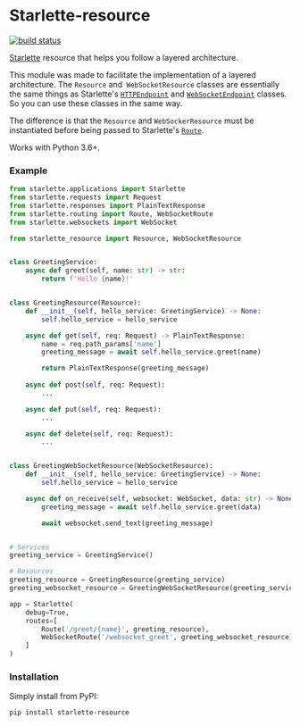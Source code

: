 # Starlette-resource
[![build status](
  http://img.shields.io/travis/username/repo/master.svg?style=flat)](
 https://travis-ci.com/github/gacou54/starlette-resource)

[Starlette](https://www.starlette.io/) resource that helps you follow a layered architecture.

This module was made to facilitate the implementation of a layered architecture.
The `Resource` and` WebSocketResource` classes are essentially the same things as Starlette's
[`HTTPEndpoint`](https://www.starlette.io/endpoints/#httpendpoint) and [`WebSocketEndpoint`](https://www.starlette.io/endpoints/#websocketendpoint)
classes. So you can use these classes in the same way.

The difference is that the `Resource` and `WebSockerResource` must be instantiated before being passed to Starlette's [`Route`](https://www.starlette.io/routing/).

Works with Python 3.6+.

### Example
```python
from starlette.applications import Starlette
from starlette.requests import Request
from starlette.responses import PlainTextResponse
from starlette.routing import Route, WebSocketRoute
from starlette.websockets import WebSocket

from starlette_resource import Resource, WebSocketResource


class GreetingService:
    async def greet(self, name: str) -> str:
        return f'Hello {name}!'


class GreetingResource(Resource):
    def __init__(self, hello_service: GreetingService) -> None:
        self.hello_service = hello_service

    async def get(self, req: Request) -> PlainTextResponse:
        name = req.path_params['name']
        greeting_message = await self.hello_service.greet(name)

        return PlainTextResponse(greeting_message)
    
    async def post(self, req: Request):
        ...

    async def put(self, req: Request):
        ...

    async def delete(self, req: Request):
        ...


class GreetingWebSocketResource(WebSocketResource):
    def __init__(self, hello_service: GreetingService) -> None:
        self.hello_service = hello_service

    async def on_receive(self, websocket: WebSocket, data: str) -> None:
        greeting_message = await self.hello_service.greet(data)

        await websocket.send_text(greeting_message)


# Services
greeting_service = GreetingService()

# Resources
greeting_resource = GreetingResource(greeting_service)
greeting_websocket_resource = GreetingWebSocketResource(greeting_service)

app = Starlette(
    debug=True,
    routes=[
        Route('/greet/{name}', greeting_resource),
        WebSocketRoute('/websocket_greet', greeting_websocket_resource)
    ]
)
```

### Installation

Simply install from PyPI:

`pip install starlette-resource`